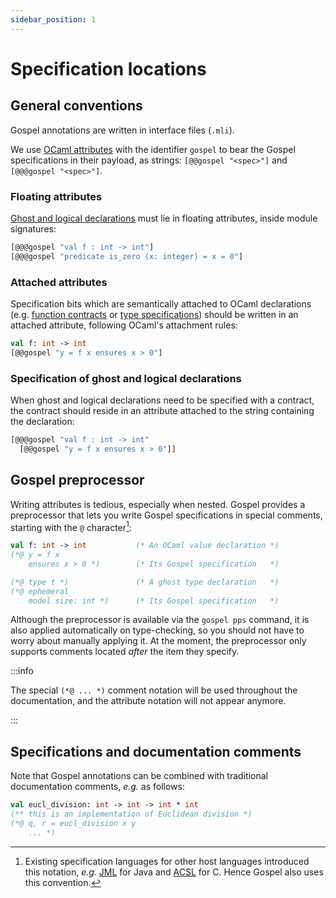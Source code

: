 ```yaml
---
sidebar_position: 1
---
```


# Specification locations

## General conventions

Gospel annotations are written in interface files (`.mli`).

We use [OCaml
attributes](https://caml.inria.fr/pub/docs/manual-ocaml/attributes.html) with
the identifier `gospel` to bear the Gospel specifications in their payload, as
strings: `[@@gospel "<spec>"]` and `[@@@gospel "<spec>"]`.

### Floating attributes

[Ghost and logical declarations](logical.md) must lie in floating attributes,
inside module signatures:

```ocaml
[@@@gospel "val f : int -> int"]
[@@@gospel "predicate is_zero (x: integer) = x = 0"]
```

### Attached attributes

Specification bits which are semantically attached to OCaml declarations (e.g.
[function contracts](function-contracts.md) or [type
specifications](type-specifications.md)) should be written in an attached
attribute, following OCaml's attachment rules:

```ocaml
val f: int -> int
[@@gospel "y = f x ensures x > 0"]
```

### Specification of ghost and logical declarations

When ghost and logical declarations need to be specified with a contract, the
contract should reside in an attribute attached to the string containing the
declaration:

```ocaml
[@@@gospel "val f : int -> int"
  [@@gospel "y = f x ensures x > 0"]]
```

## Gospel preprocessor

Writing attributes is tedious, especially when nested. Gospel provides a
preprocessor that lets you write Gospel specifications in special comments,
starting with the `@` character[^1]:

[^1]: Existing specification languages for other host languages introduced this
    notation, *e.g.* [JML](https://www.cs.ucf.edu/~leavens/JML/index.shtml) for
    Java and [ACSL](https://frama-c.com/html/acsl.html) for C. Hence Gospel
    also uses this convention.

```ocaml
val f: int -> int           (* An OCaml value declaration *)
(*@ y = f x
    ensures x > 0 *)        (* Its Gospel specification   *)

(*@ type t *)               (* A ghost type declaration   *)
(*@ ephemeral
    model size: int *)      (* Its Gospel specification   *)
```

Although the preprocessor is available via the `gospel pps` command, it is also
applied automatically on type-checking, so you should not have to worry about
manually applying it.
At the moment, the preprocessor only supports comments located _after_ the item
they specify.

:::info

The special `(*@ ... *)` comment notation will be used throughout the
documentation, and the attribute notation will not appear anymore.

:::


## Specifications and documentation comments

Note that Gospel annotations can be combined with traditional documentation
comments, *e.g.* as follows:

```ocaml
val eucl_division: int -> int -> int * int
(** this is an implementation of Euclidean division *)
(*@ q, r = eucl_division x y
    ... *)
```


